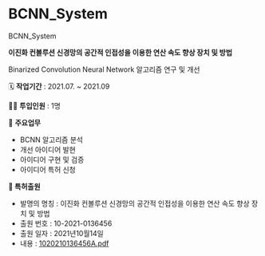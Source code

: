 # BCNN_System
BCNN_System

**이진화 컨볼루션 신경망의 공간적 인접성을 이용한 연산 속도 향상 장치 및 방법**

Binarized Convolution Neural Network 알고리즘 연구 및 개선 


🗓️ **작업기간** : 2021.07. ~ 2021.09

👨‍💻 **투입인원** : 1명

📒 **주요업무** 

- BCNN 알고리즘 분석
- 개선 아이디어 발현
- 아이디어 구현 및 검증
- 아이디어 특허 신청

**📒 특허출원**

- 발명의 명칭 : 이진화 컨볼루션 신경망의 공간적 인접성을 이용한 연산 속도 향상 장치 및 방법
- 출원 번호 : 10-2021-0136456
- 출원 일자 : 2021년10월14일
- 내용 : [1020210136456A.pdf](https://github.com/sangjunpark97/BCNN_System/files/12587276/1020210136456A.pdf)
